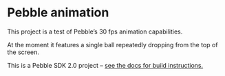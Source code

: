 # Pebble animation

This project is a test of Pebble’s 30 fps animation capabilities.

At the moment it features a single ball repeatedly dropping from the top of the screen.

This is a Pebble SDK 2.0 project – [see the docs for build instructions.](https://developer.getpebble.com/2/guides/)

